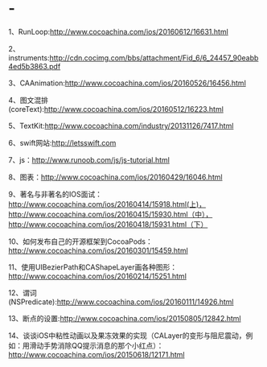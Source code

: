 # -
1、RunLoop:http://www.cocoachina.com/ios/20160612/16631.html

2、instruments:http://cdn.cocimg.com/bbs/attachment/Fid_6/6_24457_90eabb4ed5b3863.pdf

3、CAAnimation:http://www.cocoachina.com/ios/20160526/16456.html

4、图文混排(coreText):http://www.cocoachina.com/ios/20160512/16223.html

5、TextKit:http://www.cocoachina.com/industry/20131126/7417.html

6、swift网站:http://letsswift.com

7、js：http://www.runoob.com/js/js-tutorial.html

8、图表：http://www.cocoachina.com/ios/20160429/16046.html

9、著名与非著名的IOS面试：http://www.cocoachina.com/ios/20160414/15918.html(上)，http://www.cocoachina.com/ios/20160415/15930.html（中），http://www.cocoachina.com/ios/20160418/15931.html（下）

10、如何发布自己的开源框架到CocoaPods：http://www.cocoachina.com/ios/20160301/15459.html

11、使用UIBezierPath和CAShapeLayer画各种图形：http://www.cocoachina.com/ios/20160214/15251.html

12、谓词(NSPredicate):http://www.cocoachina.com/ios/20160111/14926.html

13、断点的设置:http://www.cocoachina.com/ios/20150805/12842.html

14、谈谈iOS中粘性动画以及果冻效果的实现（CALayer的变形与阻尼震动，例如：用滑动手势消除QQ提示消息的那个小红点）：http://www.cocoachina.com/ios/20150618/12171.html


